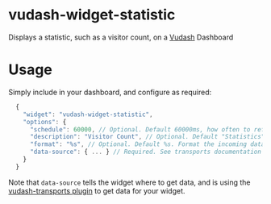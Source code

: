 # vudash-widget-statistic

Displays a statistic, such as a visitor count, on a [Vudash](https://npmjs.org/vudash) Dashboard

Usage
=====
Simply include in your dashboard, and configure as required:

```javascript
  {
    "widget": "vudash-widget-statistic",
    "options": {
      "schedule": 60000, // Optional. Default 60000ms, how often to refresh
      "description": "Visitor Count", // Optional. Default "Statistics" Description shown below statistic,
      "format": "%s", // Optional. Default %s. Format the incoming data (using sprintf-js)
      "data-source": { ... } // Required. See transports documentation
    }
  }
```

Note that `data-source` tells the widget where to get data, and is using the [vudash-transports plugin](https://github.com/vudash/vudash-transports/providers) to get data for your widget.
